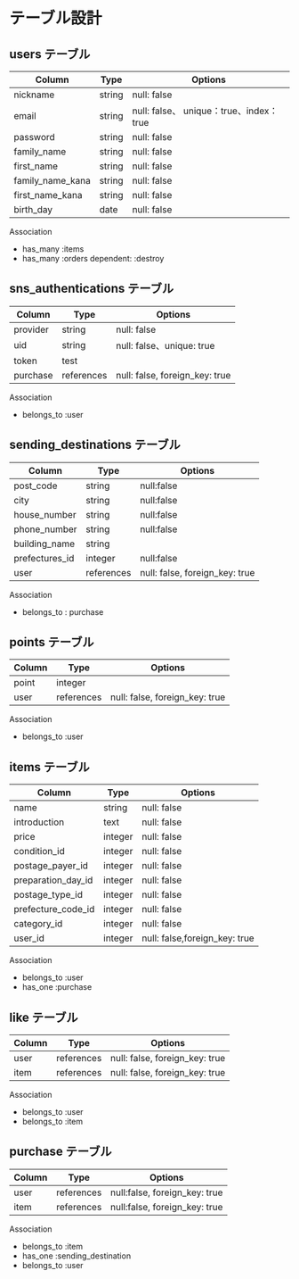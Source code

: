 # テーブル設計

## users テーブル

| Column   | Type   | Options     |
| -------- | ------ | ----------- |
| nickname | string | null: false |
| email | string | null: false、 unique：true、index：true|
| password | string | null: false |
| family_name | string | null: false |
| first_name | string | null: false |
| family_name_kana | string | null: false |
| first_name_kana | string | null: false |
| birth_day | date | null: false |

Association

- has_many :items
- has_many :orders dependent: :destroy

## sns_authentications テーブル

| Column   | Type   | Options     |
| -------- | ------ | ----------- |
| provider | string | null: false |
| uid      | string | null: false、unique: true |
| token    | test   |        |
| purchase | references	| null: false, foreign_key: true | 

Association

- belongs_to :user 

## sending_destinations テーブル

| Column   | Type   | Options     |
| -------- | ------ | ----------- |
| post_code | string | null:false |
| city | string | null:false |
| house_number| string | null:false |
| phone_number | string | null:false |
| building_name | string	| 
| prefectures_id | integer |null:false |
| user | references | null: false, foreign_key: true |

Association

- belongs_to : purchase 

## points テーブル

| Column   | Type   | Options     |
| -------- | ------ | ----------- |
| point | integer |
| user     | references	| null: false, foreign_key: true |

Association

- belongs_to :user 

## items テーブル

| Column   | Type   | Options     |
| -------- | ------ | ----------- |
| name | string | null: false |
| introduction| text | null: false |
| price | integer | null: false|
| condition_id| integer| null: false|
| postage_payer_id	| integer	 | null: false|
| preparation_day_id |  integer | null: false|
| postage_type_id | integer	 | null: false|
| prefecture_code_id | integer | null: false |
| category_id| integer | null: false |
| user_id| integer |null: false,foreign_key: true|

Association

- belongs_to :user 
- has_one :purchase



## like テーブル

| Column   | Type   | Options     |
| -------- | ------ | ----------- |
| user | references | null: false, foreign_key: true |
| item  | references | null: false, foreign_key: true |

Association

- belongs_to :user 
- belongs_to :item

##  purchase テーブル

| Column   | Type   | Options     |
| -------- | ------ | ----------- |
| user| references |null:false, foreign_key: true |
| item |references |null:false, foreign_key: true |

Association

- belongs_to :item
- has_one :sending_destination
- belongs_to :user